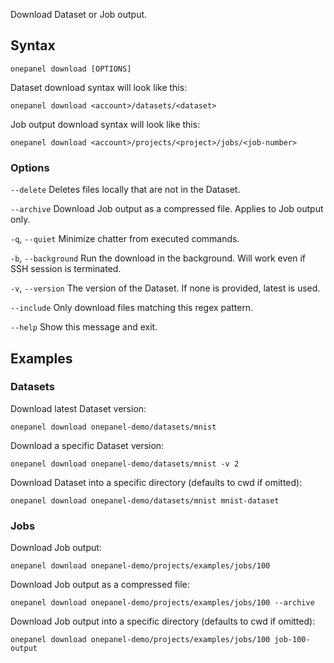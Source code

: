 Download Dataset or Job output.

## Syntax

```
onepanel download [OPTIONS]
```

Dataset download syntax will look like this:

```
onepanel download <account>/datasets/<dataset>
```

Job output download syntax will look like this:

```
onepanel download <account>/projects/<project>/jobs/<job-number>
```

### Options

`--delete`              Deletes files locally that are not in the Dataset.

`--archive`             Download Job output as a compressed file. Applies to Job output only.

`-q`, `--quiet`         Minimize chatter from executed commands.

`-b`, `--background`    Run the download in the background. Will work even if SSH session is terminated.

`-v`, `--version`       The version of the Dataset. If none is provided, latest is used.

`--include`             Only download files matching this regex pattern.

`--help`                Show this message and exit.

## Examples

### Datasets

Download latest Dataset version:

```
onepanel download onepanel-demo/datasets/mnist
```

Download a specific Dataset version:

```
onepanel download onepanel-demo/datasets/mnist -v 2
```

Download Dataset into a specific directory (defaults to cwd if omitted):

```
onepanel download onepanel-demo/datasets/mnist mnist-dataset
```

### Jobs

Download Job output:

```
onepanel download onepanel-demo/projects/examples/jobs/100
```

Download Job output as a compressed file:

```
onepanel download onepanel-demo/projects/examples/jobs/100 --archive
```

Download Job output into a specific directory (defaults to cwd if omitted):

```
onepanel download onepanel-demo/projects/examples/jobs/100 job-100-output
```